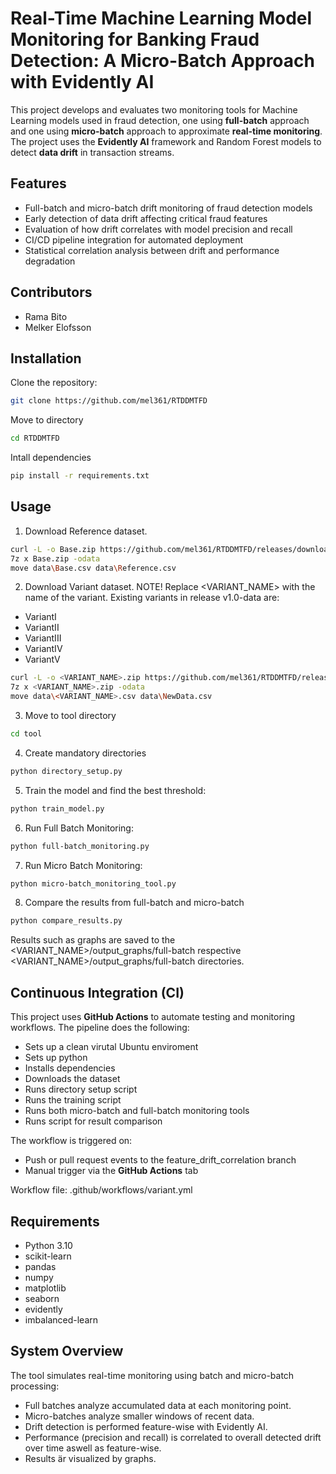 # Real-Time Machine Learning Model Monitoring for Banking Fraud Detection: A Micro-Batch Approach with Evidently AI
This project develops and evaluates two monitoring tools for Machine Learning models used in fraud detection, one using **full-batch** approach and one using **micro-batch** approach to approximate **real-time monitoring**.  
The project uses the **Evidently AI** framework and Random Forest models to detect **data drift** in transaction streams.

## Features
- Full-batch and micro-batch drift monitoring of fraud detection models
- Early detection of data drift affecting critical fraud features
- Evaluation of how drift correlates with model precision and recall
- CI/CD pipeline integration for automated deployment
- Statistical correlation analysis between drift and performance degradation

## Contributors
- Rama Bito
- Melker Elofsson

## Installation
Clone the repository:
```bash
git clone https://github.com/mel361/RTDDMTFD
```
Move to directory
```bash
cd RTDDMTFD
```

Intall dependencies
```bash
pip install -r requirements.txt
```
## Usage
1. Download Reference dataset. 
```bash
curl -L -o Base.zip https://github.com/mel361/RTDDMTFD/releases/download/v1.0-data/Base.zip
7z x Base.zip -odata
move data\Base.csv data\Reference.csv
```

2. Download Variant dataset. NOTE! Replace <VARIANT_NAME> with the name of the variant. Existing variants in release v1.0-data are:
- VariantI
- VariantII
- VariantIII
- VariantIV
- VariantV
```bash
curl -L -o <VARIANT_NAME>.zip https://github.com/mel361/RTDDMTFD/releases/download/v1.0-data/<VARIANT_NAME>.zip
7z x <VARIANT_NAME>.zip -odata
move data\<VARIANT_NAME>.csv data\NewData.csv
```

3. Move to tool directory
```bash
cd tool
```

4. Create mandatory directories
```bash
python directory_setup.py
```


5. Train the model and find the best threshold:
```bash
python train_model.py
```

6. Run Full Batch Monitoring:
```bash
python full-batch_monitoring.py
```

7. Run Micro Batch Monitoring:
```bash
python micro-batch_monitoring_tool.py
```

8. Compare the results from full-batch and micro-batch
```bash
python compare_results.py
```

Results such as graphs are saved to the <VARIANT_NAME>/output_graphs/full-batch respective <VARIANT_NAME>/output_graphs/full-batch directories.

## Continuous Integration (CI)
This project uses **GitHub Actions** to automate testing and monitoring workflows.
The pipeline does the following:

- Sets up a clean virutal Ubuntu enviroment
- Sets up python
- Installs dependencies
- Downloads the dataset
- Runs directory setup script
- Runs the training script
- Runs both micro-batch and full-batch monitoring tools
- Runs script for result comparison

The workflow is triggered on:

- Push or pull request events to the feature_drift_correlation branch
- Manual trigger via the **GitHub Actions** tab

Workflow file: .github/workflows/variant.yml

## Requirements
- Python 3.10
- scikit-learn
- pandas
- numpy
- matplotlib
- seaborn
- evidently
- imbalanced-learn

## System Overview
The tool simulates real-time monitoring using batch and micro-batch processing:

- Full batches analyze accumulated data at each monitoring point.
- Micro-batches analyze smaller windows of recent data.
- Drift detection is performed feature-wise with Evidently AI.
- Performance (precision and recall) is correlated to overall detected drift over time aswell as feature-wise.
- Results är visualized by graphs.
